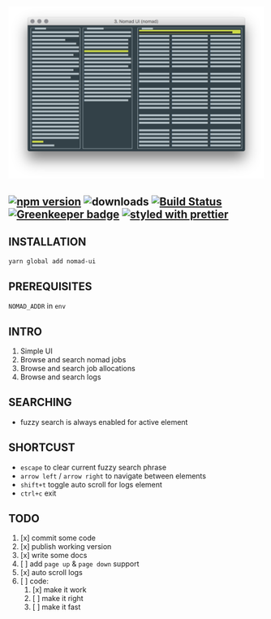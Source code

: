 ![Nomad UI](https://github.com/RafalFilipek/nomad-ui/raw/master/nomad-ui.png)


[![npm version](https://badge.fury.io/js/nomad-ui.svg)](https://badge.fury.io/js/styled-props)
![downloads](https://img.shields.io/npm/dm/nomad-ui.svg)
[![Build Status](https://travis-ci.org/RafalFilipek/nomad-ui.svg?branch=master)](https://travis-ci.org/RafalFilipek/nomad-ui)
[![Greenkeeper badge](https://badges.greenkeeper.io/RafalFilipek/nomad-ui.svg)](https://greenkeeper.io/)
[![styled with prettier](https://img.shields.io/badge/styled_with-prettier-ff69b4.svg)](https://github.com/prettier/prettier)
---

## INSTALLATION

```
yarn global add nomad-ui
```

## PREREQUISITES

`NOMAD_ADDR` in `env`

## INTRO

1. Simple UI
2. Browse and search nomad jobs
3. Browse and search job allocations
4. Browse and search logs

## SEARCHING

* fuzzy search is always enabled for active element

## SHORTCUST

 * `escape` to clear current fuzzy search phrase
 * `arrow left` / `arrow right` to navigate between elements
 * `shift+t` toggle auto scroll for logs element
 * `ctrl+c` exit

## TODO

1. [x] commit some code
2. [x] publish working version
3. [x] write some docs
4. [ ] add `page up` & `page down` support
5. [x] auto scroll logs
6. [ ] code:
   1. [x] make it work
   2. [ ] make it right
   3. [ ] make it fast


